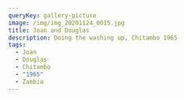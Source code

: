 ```yaml
---
queryKey: gallery-picture
image: /img/img_20201124_0015.jpg
title: Joan and Douglas
description: Doing the washing up, Chitambo 1965
tags:
  - Joan
  - Douglas
  - Chitambo
  - "1965"
  - Zambia
---
```

